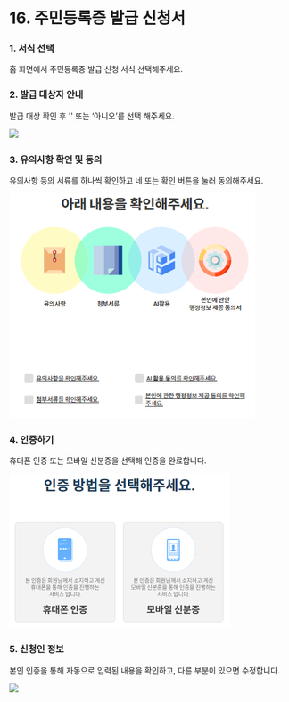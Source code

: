 # 16. 주민등록증 발급 신청서

### 1. 서식 선택

홈 화면에서 주민등록증 발급 신청 서식 선택해주세요.

### 2. 발급 대상자 안내

발급 대상 확인 후 '' 또는 ‘아니오’를 선택 해주세요.

![](<../../.gitbook/assets/16. 주민등록증\_작성자격안내.png>)

### 3. 유의사항 확인 및 동의

유의사항 등의 서류를 하나씩 확인하고 네 또는 확인 버튼을 눌러 동의해주세요.

![](<../../.gitbook/assets/image (4).png>)

### 4. 인증하기

휴대폰 인증 또는 모바일 신분증을 선택해 인증을 완료합니다.

![](<../../.gitbook/assets/image (3).png>)

### 5. 신청인 정보

본인 인증을 통해 자동으로 입력된 내용을 확인하고, 다른 부분이 있으면 수정합니다.

![](<../../.gitbook/assets/16. 주민등록증\_신청인정보.png>)

